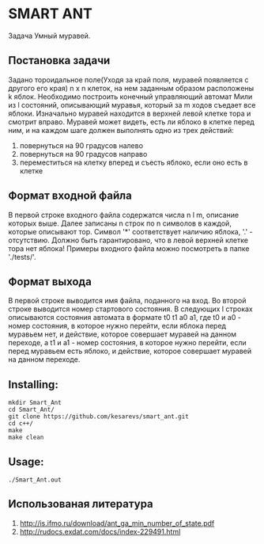 SMART ANT
=========

Задача Умный муравей.

Постановка задачи
-------
Задано тороидальное поле(Уходя за край поля, муравей появляется с другого его края) n x n клеток, на нем заданным образом расположены k яблок. Необходимо построить конечный управляющий автомат Мили из
l состояний, описывающий муравья, который за m ходов съедает все яблоки. Изначально муравей находится в верхней левой клетке тора и смотрит вправо. Муравей может видеть, есть ли яблоко в клетке перед ним, и на каждом шаге должен выполнять одно из трех действий:
1. повернуться на 90 градусов налево
2. повернуться на 90 градусов направо
3. переместиться на клетку вперед и съесть яблоко, если оно есть в клетке


Формат входной файла
-----
В первой строке входного файла содержатся числа n l m, описание которых выше. Далее записаны n строк по n символов в каждой, которые описывают тор. Символ '*' соответствует наличию яблока, '.' - отсутствию. Должно быть гарантировано, что в левой верхней клетке тора нет яблока! 
Примеры входного файла можно посмотреть в папке './tests/'.

Формат выхода
-----
В первой строке выводится имя файла, поданного на вход.
Во второй строке выводится номер стартового состояния. В следующих l строках описываются состояния автомата в формате t0 t1 a0 a1, где t0 и a0 - номер состояния, в которое нужно перейти, если яблока перед муравьем нет, и действие, которое совершает муравей на данном переходе, а t1 и a1 - номер состояния, в которое нужно перейти, если перед муравьем есть яблоко, и действие, которое совершает муравей на данном переходе.

Installing:
-----
    mkdir Smart_Ant
    cd Smart_Ant/
    git clone https://github.com/kesarevs/smart_ant.git
    cd c++/
    make
    make clean

Usage:
-----
    ./Smart_Ant.out

Использованая литература
-----
1. http://is.ifmo.ru/download/ant_ga_min_number_of_state.pdf
2. http://rudocs.exdat.com/docs/index-229491.html